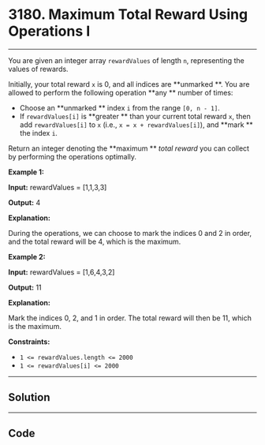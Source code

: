 # 3180. Maximum Total Reward Using Operations I

---

You are given an integer array `rewardValues` of length `n`, representing the values of rewards.

Initially, your total reward `x` is 0, and all indices are **unmarked **. You are allowed to perform the following operation **any ** number of times:

  * Choose an **unmarked ** index `i` from the range `[0, n - 1]`.
  * If `rewardValues[i]` is **greater ** than your current total reward `x`, then add `rewardValues[i]` to `x` (i.e., `x = x + rewardValues[i]`), and **mark ** the index `i`.



Return an integer denoting the **maximum ** _total reward_ you can collect by performing the operations optimally.

 

**Example 1:**

**Input:** rewardValues = [1,1,3,3]

**Output:** 4

**Explanation:**

During the operations, we can choose to mark the indices 0 and 2 in order, and the total reward will be 4, which is the maximum.

**Example 2:**

**Input:** rewardValues = [1,6,4,3,2]

**Output:** 11

**Explanation:**

Mark the indices 0, 2, and 1 in order. The total reward will then be 11, which is the maximum.

 

**Constraints:**

  * `1 <= rewardValues.length <= 2000`
  * `1 <= rewardValues[i] <= 2000`

---

## Solution



---

## Code
```python


```